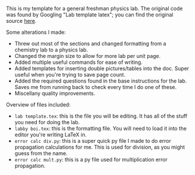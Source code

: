This is my template for a general freshman physics lab.
The original code was found by Googling "Lab template latex";
you can find the original source [here](https://www.latextemplates.com/template/university-school-laboratory-report).

Some alterations I made:
* Threw out most of the sections and changed formatting from a chemistry lab to a physics lab.
* Changed the margin size to allow for more lab per unit page.
* Added multiple useful commands for ease of writing.
* Added templates for inserting double pictures/tables into the doc. Super useful when you're trying to save page count.
* Added the required questions found in the base instructions for the lab. Saves me from running back to check every time I do one of these.
* Miscellany quality improvements.

Overview of files included:
* `lab template.tex`: this is the file you will be editing. It has all of the stuff you need for doing the lab.
* `labby boi.tex`: this is the formatting file. You will need to load it into the editor you're writing LaTeX in.
* `error calc div.py`: this is a super quick py file I made to do error propagation calculations for me. This is used for division, as you might guess from the name.
* `error calc mult.py`: this is a py file used for multiplication error propagation.
